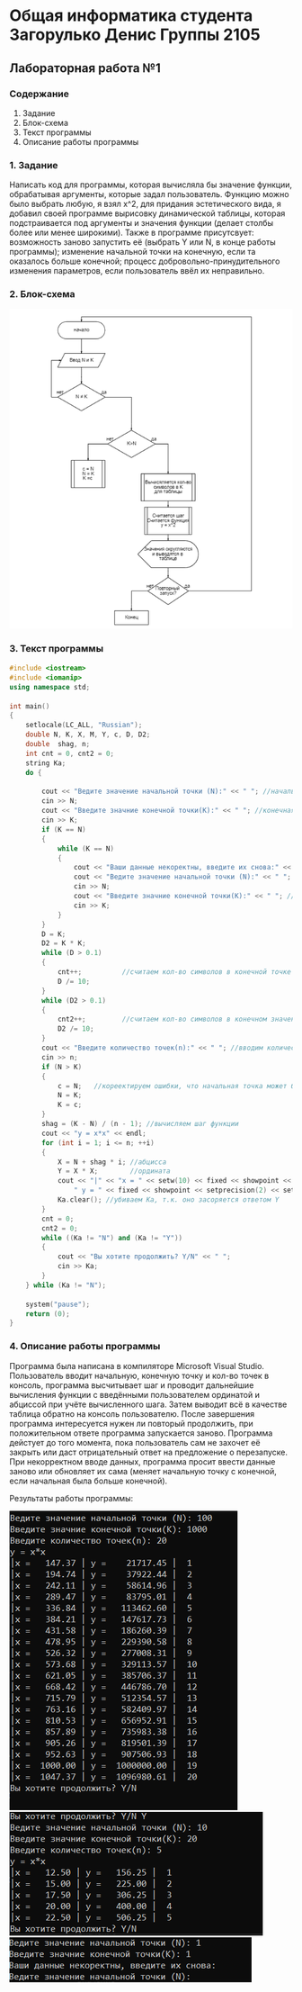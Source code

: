# Общая информатика студента Загорулько Денис Группы 2105

## Лабораторная работа №1

### Содержание

1. Задание
2. Блок-схема
3. Текст программы
4. Описание работы программы

### 1. Задание

Написать код для программы, которая вычисляла бы значение функции, обрабатывая аргументы, которые задал пользователь. Функцию можно было выбрать любую, я взял x^2, для придания эстетического вида, я добавил своей программе вырисовку динамической таблицы, которая подстраивается под аргументы и значения функции (делает столбы более или менее широкими). Также в программе присутсвует: возможность заново запустить её (выбрать Y или N, в конце работы программы); изменение начальной точки на конечную, если та оказалось больше конечной; процесс добровольно-принудительного изменения параметров, если пользователь ввёл их неправильно.

### 2. Блок-схема

![лаба 1 схема](https://raw.githubusercontent.com/d56pixel/informa/main/block_shema.PNG)

### 3. Текст программы

```c++
#include <iostream>
#include <iomanip>
using namespace std;

int main()
{
    setlocale(LC_ALL, "Russian");
    double N, K, X, M, Y, c, D, D2;
    double  shag, n;
    int cnt = 0, cnt2 = 0;
    string Ka;
    do {

        cout << "Ведите значение начальной точки (N):" << " "; //начальная точка
        cin >> N;
        cout << "Введите значние конечной точки(K):" << " "; //конечная точка
        cin >> K;
        if (K == N)
        {
            while (K == N)
            {
                cout << "Ваши данные некоректны, введите их снова:" << endl;
                cout << "Ведите значение начальной точки (N):" << " "; //начальная точка
                cin >> N;
                cout << "Введите значние конечной точки(K):" << " "; //конечная точка
                cin >> K;
            }
        }
        D = K;
        D2 = K * K;
        while (D > 0.1)
        {
            cnt++;          //считаем кол-во символов в конечной точке (для таблицы)
            D /= 10;
        }
        while (D2 > 0.1)
        {
            cnt2++;         //считаем кол-во символов в конечном значении (для таблицы
            D2 /= 10;
        }
        cout << "Введите количество точек(n):" << " "; //вводим количество точек
        cin >> n;
        if (N > K)
        {
            c = N;   //кореектируем ошибки, что начальная точка может быть больше конечной
            N = K;
            K = c;
        }
        shag = (K - N) / (n - 1); //вычисляем шаг функции
        cout << "y = x*x" << endl;
        for (int i = 1; i <= n; ++i)
        {
            X = N + shag * i; //абцисса
            Y = X * X;        //ордината
            cout << "|" << "x = " << setw(10) << fixed << showpoint << setprecision(2) << setw(cnt + 4) << X << " |" <<
                " y = " << fixed << showpoint << setprecision(2) << setw(cnt2 + 4) << Y << " |" << "  " << i << endl;   // преобразуем числа в 2 знака после запятой, 
            Ka.clear(); //убиваем Ka, т.к. оно засоряется ответом Y
        }
        cnt = 0;
        cnt2 = 0;
        while ((Ka != "N") and (Ka != "Y"))
        {
            cout << "Вы хотите продолжить? Y/N" << " ";
            cin >> Ka;
        }
    } while (Ka != "N");

    system("pause");
    return (0);
}
```

### 4. Описание работы программы

Программа была написана  в компиляторе Microsoft Visual Studio. Пользователь вводит начальную, конечную точку и кол-во точек в консоль, программа высчитывает шаг и проводит дальнейшие вычисления функции с введёнными пользователем ординатой и абциссой при учёте вычисленного шага. Затем выводит всё в качестве таблица обратно на консоль пользователю. После завершения программа интересуется нужен ли повторый продолжить, при положительном ответе программа запускается заново. Программа дейстует до того момента, пока пользователь сам не захочет её закрыть или даст отрицательный ответ на предложение о перезапуске. При некорректном вводе данных, программа просит ввести данные заново или обновляет их сама (меняет начальную точку с конечной, если начальная была больше конечной).

Результаты работы программы:

![схема](https://github.com/d56pixel/informa/blob/main/%D1%80%D0%B5%D0%B7%D1%83%D0%BB%D1%8C%D1%82%D0%B0%D1%82%D1%8B%202%D0%BE%D0%B9%20%D0%BB%D0%B0%D0%B1%D1%8B.PNG)  
![схема](https://github.com/d56pixel/informa/blob/main/%D1%80%D0%B5%D0%B7%D1%8B22.PNG)   
![схема](https://github.com/d56pixel/informa/blob/main/23.PNG) 
